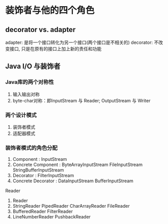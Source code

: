 # 装饰者与他的四个角色

## decorator vs. adapter

adapter: 是将一个接口转化为另一个接口(两个接口是不相关的)
decorator: 不改变接口, 只是在原有的接口上加上新的责任和功能

## Java I/O 与装饰者

### Java库的两个对称性

1. 输入输出对称
2. byte-char对称：即InputStream 与 Reader; OutputStream 与 Writer

### 两个设计模式

1. 装饰者模式
2. 适配器模式

### 装饰者模式的角色分配

1. Component :          InputStream
2. Concrete Component : ByteArrayInputStream FileInputStream StringBufferInputStream
3. Decorator :          FilterInputStream
4. Concrete Decorator : DataInputStream BufferInputStream

Reader
1. Reader
2. StringReader PipedReader CharArrayReader FileReader
3. BufferedReader    FilterReader
4. LineNumberReader  PushbackReader

